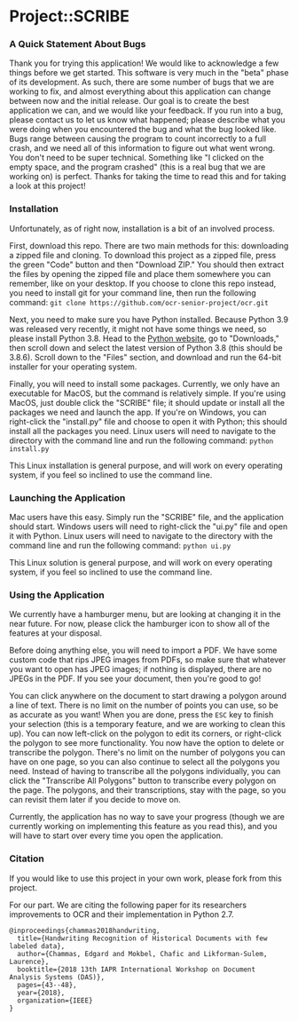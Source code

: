 # Project::SCRIBE

### A Quick Statement About Bugs
Thank you for trying this application! We would like to acknowledge a few things
before we get started. This software is very much in the "beta" phase of its
development. As such, there are some number of bugs that we are working to fix,
and almost everything about this application can change between now and the
initial release. Our goal is to create the best application we can, and we would
like your feedback. If you run into a bug, please contact us to let us know what
happened; please describe what you were doing when you encountered the bug and
what the bug looked like. Bugs range between causing the program to count
incorrectly to a full crash, and we need all of this information to figure out
what went wrong. You don't need to be super technical. Something like "I clicked
on the empty space, and the program crashed" (this is a real bug that we are
working on) is perfect. Thanks for taking the time to read this and for taking a
look at this project!

### Installation
Unfortunately, as of right now, installation is a bit of an involved process.

First, download
this repo. There are two main methods for this: downloading a zipped file and
cloning. To download this project as a zipped file, press the green "Code"
button and then "Download ZIP." You should then extract the files by opening the
zipped file and place them somewhere you can remember, like on your desktop. If
you choose to clone this repo instead, you need to install git for your command
line, then run the following command:
`git clone https://github.com/ocr-senior-project/ocr.git`

Next, you need to make sure you have Python installed. Because Python 3.9 was
released very recently, it might not have some things we need, so please install
Python 3.8. Head to the [Python website](https://www.python.org), go to
"Downloads," then scroll down and select the latest version of Python 3.8 (this
should be 3.8.6). Scroll down to the "Files" section, and download and run the
64-bit installer for your operating system.

Finally, you will need to install some packages. Currently, we only have an
executable for MacOS, but the command is relatively simple. If you're using
MacOS, just double click the "SCRIBE" file; it should update or install all the
packages we need and launch the app. If you're on Windows, you can right-click
the "install.py" file and choose to open it with Python; this should install all
the packages you need. Linux users will need to navigate to the directory with
the command line and run the following command: `python install.py`

This Linux installation is general purpose, and will work on every operating
system, if you feel so inclined to use the command line.

### Launching the Application
Mac users have this easy. Simply run the "SCRIBE" file, and the application
should start. Windows users will need to right-click the "ui.py" file and open
it with Python. Linux users will need to navigate to the directory with
the command line and run the following command: `python ui.py`

This Linux solution is general purpose, and will work on every operating system,
if you feel so inclined to use the command line.

### Using the Application
We currently have a hamburger menu, but are looking at changing it in the near
future. For now, please click the hamburger icon to show all of the features at
your disposal.

Before doing anything else, you will need to import a PDF. We have some custom
code that rips JPEG images from PDFs, so make sure that whatever you want to
open has JPEG images; if nothing is displayed, there are no JPEGs in the PDF. If
you see your document, then you're good to go!

You can click anywhere on the document to start drawing a polygon around a line
of text. There is no limit on the number of points you can use, so be as
accurate as you want! When you are done, press the `ESC` key to finish your
selection (this is a temporary feature, and we are working to clean this up).
You can now left-click on the  polygon to edit its corners, or right-click the
polygon to see more functionality. You now have the option to delete or
transcribe the polygon. There's no limit on the number of polygons you can have
on one page, so you can also continue to select all the polygons you need.
Instead of having to transcribe all the polygons individually, you can click the
"Transcribe All Polygons" button to transcribe every polygon on the page.
The polygons, and their transcriptions, stay with the page, so you can revisit
them later if you decide to move on.

Currently, the application has no way to save your progress (though we are
currently working on implementing this feature as you read this), and you will
have to start over every time you open the application.

### Citation
If you would like to use this project in your own work, please fork from this
project.

For our part. We are citing the following paper for its researchers improvements
to OCR and their implementation in Python 2.7.

```
@inproceedings{chammas2018handwriting,
  title={Handwriting Recognition of Historical Documents with few labeled data},
  author={Chammas, Edgard and Mokbel, Chafic and Likforman-Sulem, Laurence},
  booktitle={2018 13th IAPR International Workshop on Document Analysis Systems (DAS)},
  pages={43--48},
  year={2018},
  organization={IEEE}
}
```
